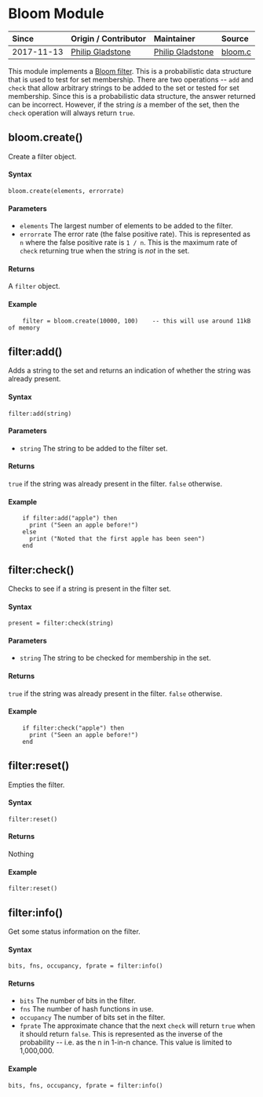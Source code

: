 # Bloom Module
| Since  | Origin / Contributor  | Maintainer  | Source  |
| :----- | :-------------------- | :---------- | :------ |
| 2017-11-13 | [Philip Gladstone](https://github.com/pjsg) | [Philip Gladstone](https://github.com/pjsg) | [bloom.c](../../app/modules/bloom.c)|


This module implements a [Bloom filter](https://en.wikipedia.org/wiki/Bloom_filter). This is a probabilistic data structure that is used to test for set membership. There are two operations -- `add` and `check` that allow
arbitrary strings to be added to the set or tested for set membership. Since this is a probabilistic data structure, the answer returned can be incorrect. However,
if the string *is* a member of the set, then the `check` operation will always return `true`.

## bloom.create()
Create a filter object.

#### Syntax
`bloom.create(elements, errorrate)`

#### Parameters
- `elements` The largest number of elements to be added to the filter.
- `errorrate` The error rate (the false positive rate). This is represented as `n` where the false positive rate is `1 / n`. This is the maximum rate of `check` returning true when the string is *not* in the set.

#### Returns
A `filter` object.

#### Example

```
    filter = bloom.create(10000, 100)    -- this will use around 11kB of memory
```

## filter:add()
Adds a string to the set and returns an indication of whether the string was already present.

#### Syntax
`filter:add(string)`

#### Parameters
- `string` The string to be added to the filter set.

#### Returns
`true` if the string was already present in the filter. `false` otherwise.

#### Example

```
    if filter:add("apple") then
      print ("Seen an apple before!")
    else
      print ("Noted that the first apple has been seen")
    end
```

## filter:check()
Checks to see if a string is present in the filter set.

#### Syntax
`present = filter:check(string)`

#### Parameters
- `string` The string to be checked for membership in the set.

#### Returns
`true` if the string was already present in the filter. `false` otherwise.

#### Example

```
    if filter:check("apple") then
      print ("Seen an apple before!")
    end
```


## filter:reset()
Empties the filter.

#### Syntax
`filter:reset()`

#### Returns
Nothing

#### Example
```
filter:reset()
```

## filter:info()
Get some status information on the filter.

#### Syntax
`bits, fns, occupancy, fprate = filter:info()`

#### Returns
- `bits` The number of bits in the filter.
- `fns` The number of hash functions in use.
- `occupancy` The number of bits set in the filter.
- `fprate` The approximate chance that the next `check` will return `true` when it should return `false`. This is represented as the inverse of the probability -- i.e. as the n in 1-in-n chance. This value is limited to 1,000,000.

#### Example
```
bits, fns, occupancy, fprate = filter:info()
```

